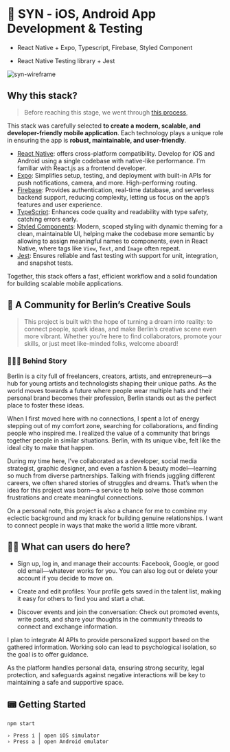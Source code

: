 # 📱 SYN - iOS, Android App Development & Testing

- React Native + Expo, Typescript, Firebase, Styled Component

- React Native Testing library + Jest

![syn-wireframe](https://github.com/user-attachments/assets/63817bc6-25ac-4d24-a1e1-9984cf700e78)

## Why this stack?

> Before reaching this stage, we went through [this process](https://github.com/younghyun-bae/ui-syn-berlin),

This stack was carefully selected **to create a modern, scalable, and developer-friendly mobile application**. Each technology plays a unique role in ensuring the app is **robust, maintainable, and user-friendly**.

- [React Native](https://reactnative.dev): offers cross-platform compatibility. Develop for iOS and Android using a single codebase with native-like performance. I'm familiar with React.js as a frontend developer.
- [Expo](https://expo.dev): Simplifies setup, testing, and deployment with built-in APIs for push notifications, camera, and more. High-performing routing.
- [Firebase](https://firebase.google.com): Provides authentication, real-time database, and serverless backend support, reducing complexity, letting us focus on the app’s features and user experience.
- [TypeScript](https://www.typescriptlang.org): Enhances code quality and readability with type safety, catching errors early.
- [Styled Components](https://styled-components.com): Modern, scoped styling with dynamic theming for a clean, maintainable UI, helping make the codebase more semantic by allowing to assign meaningful names to components, even in React Native, where tags like `View`, `Text`, and `Image` often repeat.
- [Jest](https://jestjs.io): Ensures reliable and fast testing with support for unit, integration, and snapshot tests.

Together, this stack offers a fast, efficient workflow and a solid foundation for building scalable mobile applications.

## 🎡 A Community for Berlin’s Creative Souls

> This project is built with the hope of turning a dream into reality: to connect people, spark ideas, and make Berlin’s creative scene even more vibrant. Whether you’re here to find collaborators, promote your skills, or just meet like-minded folks, welcome aboard!

### 🧙🏻‍♀️ Behind Story

Berlin is a city full of freelancers, creators, artists, and entrepreneurs—a hub for young artists and technologists shaping their unique paths. As the world moves towards a future where people wear multiple hats and their personal brand becomes their profession, Berlin stands out as the perfect place to foster these ideas.

When I first moved here with no connections, I spent a lot of energy stepping out of my comfort zone, searching for collaborations, and finding people who inspired me. I realized the value of a community that brings together people in similar situations. Berlin, with its unique vibe, felt like the ideal city to make that happen.

During my time here, I’ve collaborated as a developer, social media strategist, graphic designer, and even a fashion & beauty model—learning so much from diverse partnerships. Talking with friends juggling different careers, we often shared stories of struggles and dreams. That’s when the idea for this project was born—a service to help solve those common frustrations and create meaningful connections.

On a personal note, this project is also a chance for me to combine my eclectic background and my knack for building genuine relationships. I want to connect people in ways that make the world a little more vibrant.

## 🤳🏻 What can users do here?

- Sign up, log in, and manage their accounts: Facebook, Google, or good old email—whatever works for you. You can also log out or delete your account if you decide to move on.

- Create and edit profiles: Your profile gets saved in the talent list, making it easy for others to find you and start a chat.

- Discover events and join the conversation: Check out promoted events, write posts, and share your thoughts in the community threads to connect and exchange information.

I plan to integrate AI APIs to provide personalized support based on the gathered information. Working solo can lead to psychological isolation, so the goal is to offer guidance.

As the platform handles personal data, ensuring strong security, legal protection, and safeguards against negative interactions will be key to maintaining a safe and supportive space.

## 📟 Getting Started

```
npm start

› Press i │ open iOS simulator
› Press a │ open Android emulator
```
